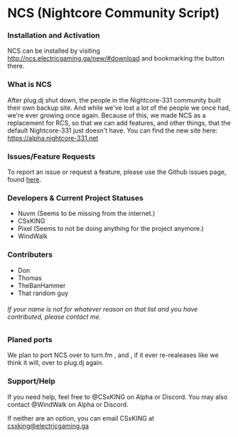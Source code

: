 # NCS (Nightcore Community Script)

### Installation and Activation

NCS can be installed by visiting http://ncs.electricgaming.ga/new/#download and bookmarking the button there.

### What is NCS

After plug.dj shut down, the people in the Nightcore-331 community built their own backup site. And while we've lost a lot of the people
we once had, we're ever growing once again. Because of this, we made NCS as a replacement for RCS, so that we can add features,
and other things, that the default Nightcore-331 just doesn't have. You can find the new site here: https://alpha.nightcore-331.net

### Issues/Feature Requests

To report an issue or request a feature, please use the Github issues page, found [here](https://github.com/Nuvm/NCS/issues).

### Developers & Current Project Statuses
* Nuvm (Seems to be missing from the internet.)
* CSxKING
* Pixel (Seems to not be doing anything for the project anymore.)
* WindWalk

### Contributers
* Don
* Thomas
* TheBanHammer
* That random guy

###### If your name is not for whatever reason on that list and you have contributed, please contact me.

### Planed ports
We plan to port NCS over to turn.fm , and , if it ever re-realeases like we think it will,
over to plug.dj again.

### Support/Help
If you need help, feel free to @CSxKING on Alpha or Discord. You may also contact @WindWalk on Alpha or Discord.

If neither are an option, you can email CSxKING at csxking@electricgaming.ga
